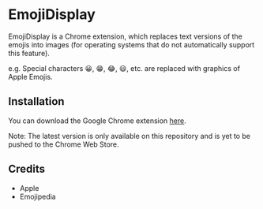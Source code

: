 # EmojiDisplay

EmojiDisplay is a Chrome extension, which replaces text versions of the emojis into images (for operating systems that do not automatically support this feature).

e.g. Special characters 😀, 😁, 😂, 😃, etc. are replaced with graphics of Apple Emojis.

## Installation
You can download the Google Chrome extension [here](https://chrome.google.com/webstore/detail/emojidisplay/doomojimaojclkcipjldpmdbiedgaoop).

Note: The latest version is only available on this repository and is yet to be pushed to the Chrome Web Store.

## Credits
- Apple
- Emojipedia
